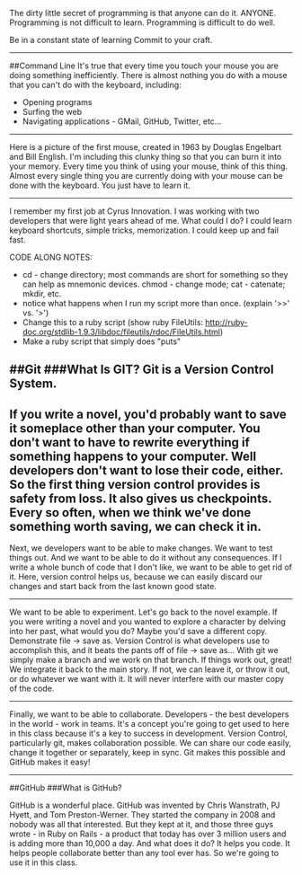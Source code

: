 The dirty little secret of programming is that anyone can do it. ANYONE. Programming is not difficult to learn. Programming is difficult to do well.

Be in a constant state of learning
Commit to your craft. 

---
##Command Line
It's true that every time you touch your mouse you are doing something inefficiently. There is almost nothing you do with a mouse that you can't do with the keyboard, including:
- Opening programs
- Surfing the web
- Navigating applications - GMail, GitHub, Twitter, etc...

---
Here is a picture of the first mouse, created in 1963 by Douglas Engelbart and Bill English. I'm including this clunky thing so that you can burn it into your memory. Every time you think of using your mouse, think of this thing. Almost every single thing you are currently doing with your mouse can be done with the keyboard. You just have to learn it. 

---
I remember my first job at Cyrus Innovation. I was working with two developers that were light years ahead of me.
What could I do? I could learn keyboard shortcuts, simple tricks, memorization.
I could keep up and fail fast.

CODE ALONG NOTES: 
* cd - change directory; most commands are short for something so they can help as mnemonic devices. chmod - change mode; cat - catenate; mkdir, etc.
* notice what happens when I run my script more than once. (explain '>>' vs. '>')
* Change this to a ruby script (show ruby FileUtils: http://ruby-doc.org/stdlib-1.9.3/libdoc/fileutils/rdoc/FileUtils.html)
* Make a ruby script that simply does "puts"


##Git
###What Is GIT?
Git is a Version Control System. 
---
If you write a novel, you'd probably want to save it someplace other than your computer. You don't want to have to rewrite everything if something happens to your computer. Well developers don't want to lose their code, either. So the first thing version control provides is safety from loss. It also gives us checkpoints. Every so often, when we think we've done something worth saving, we can check it in.
---
Next, we developers want to be able to make changes. We want to test things out. And we want to be able to do it without any consequences. If I write a whole bunch of code that I don't like, we want to be able to get rid of it. Here, version control helps us, because we can easily discard our changes and start back from the last known good state.

---
We want to be able to experiment. Let's go back to the novel example. If you were writing a novel and you wanted to explore a character by delving into her past, what would you do? Maybe you'd save a different copy. Demonstrate file -> save as. Version Control is what developers use to accomplish this, and it beats the pants off of file -> save as... With git we simply make a branch and we work on that branch. If things work out, great! We integrate it back to the main story. If not, we can leave it, or throw it out, or do whatever we want with it. It will never interfere with our master copy of the code.

---
Finally, we want to be able to collaborate. Developers - the best developers in the world - work in teams. It's a concept you're going to get used to here in this class because it's a key to success in development. Version Control, particularly git, makes collaboration possible. We can share our code easily, change it together or separately, keep in sync. Git makes this possible and GitHub makes it easy!

---
##GitHub
###What is GitHub?

GitHub is a wonderful place. GitHub was invented by Chris Wanstrath, PJ Hyett, and Tom Preston-Werner. They started the company in 2008 and nobody was all that interested. But they kept at it, and those three guys wrote - in Ruby on Rails - a product that today has over 3 million users and is adding more than 10,000 a day. And what does it do? It helps you code. It helps people collaborate better than any tool ever has. So we're going to use it in this class.


